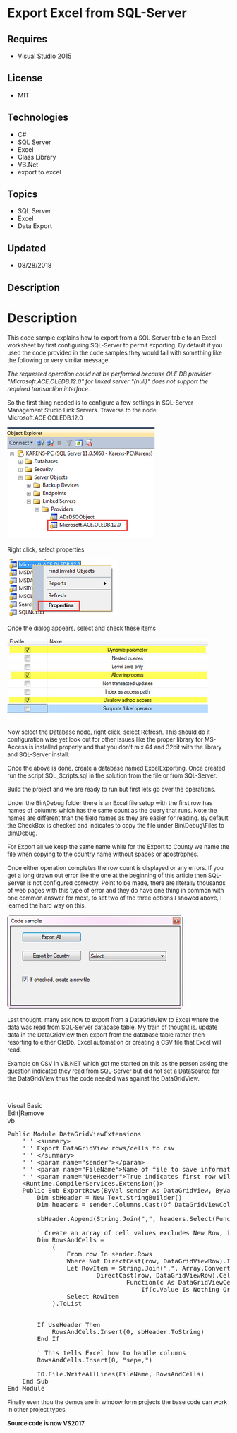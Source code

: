 # Export Excel from SQL-Server
## Requires
- Visual Studio 2015
## License
- MIT
## Technologies
- C#
- SQL Server
- Excel
- Class Library
- VB.Net
- export to excel
## Topics
- SQL Server
- Excel
- Data Export
## Updated
- 08/28/2018
## Description

<h1>Description</h1>
<p><span style="font-size:small">This code sample explains how to export from a SQL-Server table to an Excel worksheet by first configuring SQL-Server to permit exporting. By default if you used the code provided in the code samples they would fail with something
 like the following or very similar message</span></p>
<p><span style="font-size:small"><em>The requested operation could not be performed because OLE DB provider &quot;Microsoft.ACE.OLEDB.12.0&quot; for linked server &quot;(null)&quot; does not support the required transaction interface</em>.</span></p>
<p><span style="font-size:small">So the first thing needed is to configure a few settings in SQL-Server Management Studio Link Servers. Traverse to the node Microsoft.ACE.OOLEDB.12.0</span></p>
<p><img id="168185" src="168185-fig1.jpg" alt="" width="334" height="251"></p>
<p><span style="font-size:small">Right click, select properties</span></p>
<p><span style="font-size:small"><img id="168186" src="168186-fig2.jpg" alt="" width="252" height="130"></span></p>
<p><span style="font-size:small">Once the dialog appears, select and check these items</span></p>
<p><span style="font-size:small"><img id="168187" src="168187-fig4.jpg" alt="" width="455" height="187"></span></p>
<p><span style="font-size:small">Now select the Database node, right click, select Refresh. This should do it configuration wise yet look out for other issues like the proper library for MS-Access is installed properly and that you don't mix 64 and 32bit with
 the library and SQL-Server install.</span></p>
<p><span style="font-size:small">Once the above is done, create a database named ExcelExporting. Once created run the script SQL_Scripts.sql in the solution from the file or from SQL-Server.</span></p>
<p><span style="font-size:small">Build the project and we are ready to run but first lets go over the operations.</span></p>
<p><span style="font-size:small">Under the Bin\Debug folder there is an Excel file setup with the first row has names of columns which has the same count as the query that runs. Note the names are different than the field names as they are easier for reading.
 By default the CheckBox is checked and indicates to copy the file under Bin\Debug\Files to Bin\Debug.&nbsp;</span></p>
<p><span style="font-size:small">For Export all we keep the same name while for the Export to County we name the file when copying to the country name without spaces or apostrophes.</span></p>
<p><span style="font-size:small">Once either operation completes the row count is displayed or any errors. If you get a long drawn out error like the one at the beginning of this article then SQL-Server is not configured correctly. Point to be made, there are
 literally thousands of web pages with this type of error and they do have one thing in common with one common answer for most, to set two of the three options I showed above, I learned the hard way on this.</span></p>
<p><img id="168188" src="168188-fig5.jpg" alt="" width="398" height="211"></p>
<p><span style="font-size:small">Last thought, many ask how to export from a DataGridView to Excel where the data was read from SQL-Server database table. My train of thought is, update data in the DataGridView then export from the database table rather then
 resorting to either OleDb, Excel automation or creating a CSV file that Excel will read.</span></p>
<p><span style="font-size:small">Example on CSV in VB.NET which got me started on this as the person asking the question indicated they read from SQL-Server but did not set a DataSource for the DataGridView thus the code needed was against the DataGridView.</span></p>
<p>&nbsp;</p>
<div class="scriptcode">
<div class="pluginEditHolder" pluginCommand="mceScriptCode">
<div class="title"><span>Visual Basic</span></div>
<div class="pluginLinkHolder"><span class="pluginEditHolderLink">Edit</span>|<span class="pluginRemoveHolderLink">Remove</span></div>
<span class="hidden">vb</span>

<div class="preview">
<pre class="vb"><span class="visualBasic__keyword">Public</span>&nbsp;<span class="visualBasic__keyword">Module</span>&nbsp;DataGridViewExtensions&nbsp;
&nbsp;&nbsp;&nbsp;&nbsp;<span class="visualBasic__com">'''&nbsp;&lt;summary&gt;</span>&nbsp;
&nbsp;&nbsp;&nbsp;&nbsp;<span class="visualBasic__com">'''&nbsp;Export&nbsp;DataGridView&nbsp;rows/cells&nbsp;to&nbsp;csv</span>&nbsp;
&nbsp;&nbsp;&nbsp;&nbsp;<span class="visualBasic__com">'''&nbsp;&lt;/summary&gt;</span>&nbsp;
&nbsp;&nbsp;&nbsp;&nbsp;<span class="visualBasic__com">'''&nbsp;&lt;param&nbsp;name=&quot;sender&quot;&gt;&lt;/param&gt;</span>&nbsp;
&nbsp;&nbsp;&nbsp;&nbsp;<span class="visualBasic__com">'''&nbsp;&lt;param&nbsp;name=&quot;FileName&quot;&gt;Name&nbsp;of&nbsp;file&nbsp;to&nbsp;save&nbsp;information&nbsp;into&lt;/param&gt;</span>&nbsp;
&nbsp;&nbsp;&nbsp;&nbsp;<span class="visualBasic__com">'''&nbsp;&lt;param&nbsp;name=&quot;UseHeader&quot;&gt;True&nbsp;indicates&nbsp;first&nbsp;row&nbsp;will&nbsp;be&nbsp;column&nbsp;headers,&nbsp;default&nbsp;is&nbsp;not&nbsp;to&nbsp;include&nbsp;header&lt;/param&gt;</span>&nbsp;
&nbsp;&nbsp;&nbsp;&nbsp;&lt;Runtime.CompilerServices.Extension()&gt;&nbsp;
&nbsp;&nbsp;&nbsp;&nbsp;<span class="visualBasic__keyword">Public</span>&nbsp;<span class="visualBasic__keyword">Sub</span>&nbsp;ExportRows(<span class="visualBasic__keyword">ByVal</span>&nbsp;sender&nbsp;<span class="visualBasic__keyword">As</span>&nbsp;DataGridView,&nbsp;<span class="visualBasic__keyword">ByVal</span>&nbsp;FileName&nbsp;<span class="visualBasic__keyword">As</span>&nbsp;<span class="visualBasic__keyword">String</span>,&nbsp;<span class="visualBasic__keyword">Optional</span>&nbsp;UseHeader&nbsp;<span class="visualBasic__keyword">As</span>&nbsp;<span class="visualBasic__keyword">Boolean</span>&nbsp;=&nbsp;<span class="visualBasic__keyword">False</span>)&nbsp;
&nbsp;&nbsp;&nbsp;&nbsp;&nbsp;&nbsp;&nbsp;&nbsp;<span class="visualBasic__keyword">Dim</span>&nbsp;sbHeader&nbsp;=&nbsp;<span class="visualBasic__keyword">New</span>&nbsp;Text.StringBuilder()&nbsp;
&nbsp;&nbsp;&nbsp;&nbsp;&nbsp;&nbsp;&nbsp;&nbsp;<span class="visualBasic__keyword">Dim</span>&nbsp;headers&nbsp;=&nbsp;sender.Columns.Cast(<span class="visualBasic__keyword">Of</span>&nbsp;DataGridViewColumn)()&nbsp;
&nbsp;
&nbsp;&nbsp;&nbsp;&nbsp;&nbsp;&nbsp;&nbsp;&nbsp;sbHeader.Append(<span class="visualBasic__keyword">String</span>.Join(<span class="visualBasic__string">&quot;,&quot;</span>,&nbsp;headers.<span class="visualBasic__keyword">Select</span>(<span class="visualBasic__keyword">Function</span>(column)&nbsp;column.HeaderText)))&nbsp;
&nbsp;
&nbsp;&nbsp;&nbsp;&nbsp;&nbsp;&nbsp;&nbsp;&nbsp;<span class="visualBasic__com">'&nbsp;Create&nbsp;an&nbsp;array&nbsp;of&nbsp;cell&nbsp;values&nbsp;excludes&nbsp;New&nbsp;Row,&nbsp;if&nbsp;data&nbsp;is&nbsp;null&nbsp;then&nbsp;use&nbsp;an&nbsp;empty&nbsp;string&nbsp;for&nbsp;it's&nbsp;value</span>&nbsp;
&nbsp;&nbsp;&nbsp;&nbsp;&nbsp;&nbsp;&nbsp;&nbsp;<span class="visualBasic__keyword">Dim</span>&nbsp;RowsAndCells&nbsp;=&nbsp;
&nbsp;&nbsp;&nbsp;&nbsp;&nbsp;&nbsp;&nbsp;&nbsp;&nbsp;&nbsp;&nbsp;&nbsp;(&nbsp;
&nbsp;&nbsp;&nbsp;&nbsp;&nbsp;&nbsp;&nbsp;&nbsp;&nbsp;&nbsp;&nbsp;&nbsp;&nbsp;&nbsp;&nbsp;&nbsp;From&nbsp;row&nbsp;<span class="visualBasic__keyword">In</span>&nbsp;sender.Rows&nbsp;
&nbsp;&nbsp;&nbsp;&nbsp;&nbsp;&nbsp;&nbsp;&nbsp;&nbsp;&nbsp;&nbsp;&nbsp;&nbsp;&nbsp;&nbsp;&nbsp;Where&nbsp;<span class="visualBasic__keyword">Not</span>&nbsp;<span class="visualBasic__keyword">DirectCast</span>(row,&nbsp;DataGridViewRow).IsNewRow&nbsp;
&nbsp;&nbsp;&nbsp;&nbsp;&nbsp;&nbsp;&nbsp;&nbsp;&nbsp;&nbsp;&nbsp;&nbsp;&nbsp;&nbsp;&nbsp;&nbsp;<span class="visualBasic__keyword">Let</span>&nbsp;RowItem&nbsp;=&nbsp;<span class="visualBasic__keyword">String</span>.Join(<span class="visualBasic__string">&quot;,&quot;</span>,&nbsp;Array.ConvertAll(&nbsp;
&nbsp;&nbsp;&nbsp;&nbsp;&nbsp;&nbsp;&nbsp;&nbsp;&nbsp;&nbsp;&nbsp;&nbsp;&nbsp;&nbsp;&nbsp;&nbsp;&nbsp;&nbsp;&nbsp;&nbsp;&nbsp;&nbsp;&nbsp;&nbsp;<span class="visualBasic__keyword">DirectCast</span>(row,&nbsp;DataGridViewRow).Cells.Cast(<span class="visualBasic__keyword">Of</span>&nbsp;DataGridViewCell).ToArray,&nbsp;
&nbsp;&nbsp;&nbsp;&nbsp;&nbsp;&nbsp;&nbsp;&nbsp;&nbsp;&nbsp;&nbsp;&nbsp;&nbsp;&nbsp;&nbsp;&nbsp;&nbsp;&nbsp;&nbsp;&nbsp;&nbsp;&nbsp;&nbsp;&nbsp;&nbsp;&nbsp;&nbsp;&nbsp;&nbsp;&nbsp;&nbsp;&nbsp;<span class="visualBasic__keyword">Function</span>(c&nbsp;<span class="visualBasic__keyword">As</span>&nbsp;DataGridViewCell)&nbsp;_&nbsp;
&nbsp;&nbsp;&nbsp;&nbsp;&nbsp;&nbsp;&nbsp;&nbsp;&nbsp;&nbsp;&nbsp;&nbsp;&nbsp;&nbsp;&nbsp;&nbsp;&nbsp;&nbsp;&nbsp;&nbsp;&nbsp;&nbsp;&nbsp;&nbsp;&nbsp;&nbsp;&nbsp;&nbsp;&nbsp;&nbsp;&nbsp;&nbsp;&nbsp;&nbsp;&nbsp;&nbsp;<span class="visualBasic__keyword">If</span>(c.Value&nbsp;<span class="visualBasic__keyword">Is</span>&nbsp;<span class="visualBasic__keyword">Nothing</span>&nbsp;<span class="visualBasic__keyword">OrElse</span>&nbsp;IsDBNull(c.Value),&nbsp;<span class="visualBasic__string">&quot;&quot;</span>,&nbsp;<span class="visualBasic__keyword">CStr</span>(c.Value).Trim)))&nbsp;
&nbsp;&nbsp;&nbsp;&nbsp;&nbsp;&nbsp;&nbsp;&nbsp;&nbsp;&nbsp;&nbsp;&nbsp;&nbsp;&nbsp;&nbsp;&nbsp;<span class="visualBasic__keyword">Select</span>&nbsp;RowItem&nbsp;
&nbsp;&nbsp;&nbsp;&nbsp;&nbsp;&nbsp;&nbsp;&nbsp;&nbsp;&nbsp;&nbsp;&nbsp;).ToList&nbsp;
&nbsp;
&nbsp;
&nbsp;&nbsp;&nbsp;&nbsp;&nbsp;&nbsp;&nbsp;&nbsp;<span class="visualBasic__keyword">If</span>&nbsp;UseHeader&nbsp;<span class="visualBasic__keyword">Then</span>&nbsp;
&nbsp;&nbsp;&nbsp;&nbsp;&nbsp;&nbsp;&nbsp;&nbsp;&nbsp;&nbsp;&nbsp;&nbsp;RowsAndCells.Insert(<span class="visualBasic__number">0</span>,&nbsp;sbHeader.ToString)&nbsp;
&nbsp;&nbsp;&nbsp;&nbsp;&nbsp;&nbsp;&nbsp;&nbsp;<span class="visualBasic__keyword">End</span>&nbsp;<span class="visualBasic__keyword">If</span>&nbsp;
&nbsp;
&nbsp;&nbsp;&nbsp;&nbsp;&nbsp;&nbsp;&nbsp;&nbsp;<span class="visualBasic__com">'&nbsp;This&nbsp;tells&nbsp;Excel&nbsp;how&nbsp;to&nbsp;handle&nbsp;columns</span>&nbsp;
&nbsp;&nbsp;&nbsp;&nbsp;&nbsp;&nbsp;&nbsp;&nbsp;RowsAndCells.Insert(<span class="visualBasic__number">0</span>,&nbsp;<span class="visualBasic__string">&quot;sep=,&quot;</span>)&nbsp;
&nbsp;
&nbsp;&nbsp;&nbsp;&nbsp;&nbsp;&nbsp;&nbsp;&nbsp;IO.File.WriteAllLines(FileName,&nbsp;RowsAndCells)&nbsp;
&nbsp;&nbsp;&nbsp;&nbsp;<span class="visualBasic__keyword">End</span>&nbsp;<span class="visualBasic__keyword">Sub</span>&nbsp;
<span class="visualBasic__keyword">End</span>&nbsp;<span class="visualBasic__keyword">Module</span></pre>
</div>
</div>
</div>
<p><span style="font-size:small">Finally even thou the demos are in window form projects the base code can work in other project types.</span></p>
<p><strong><span style="font-size:small">Source code is now VS2017</span></strong></p>
